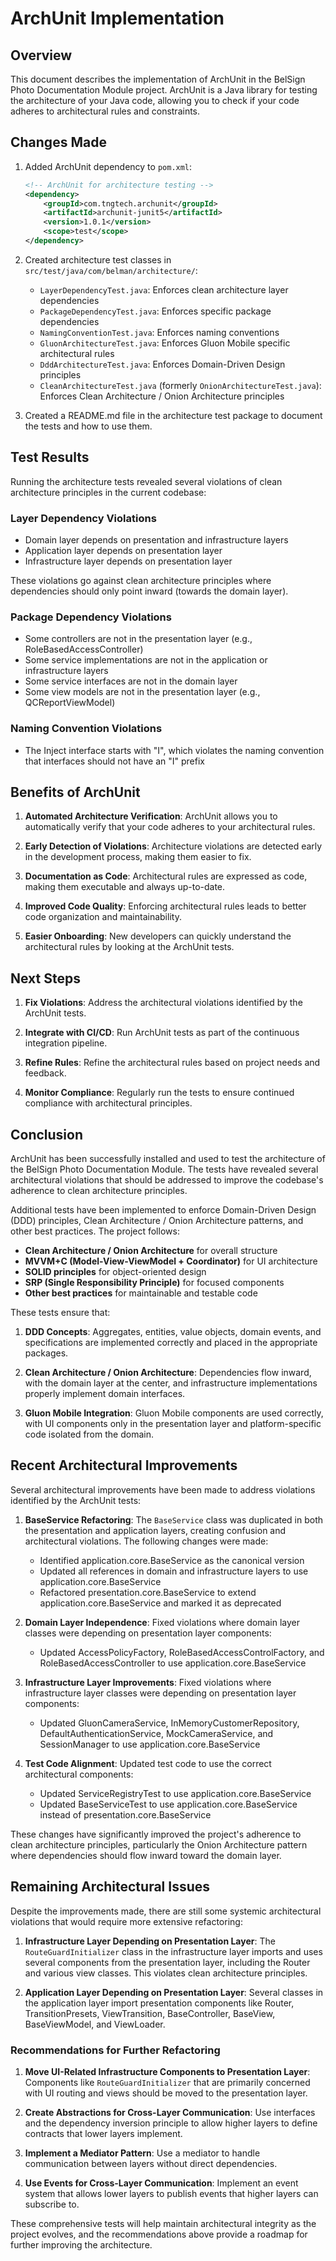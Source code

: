 # ArchUnit Implementation

## Overview

This document describes the implementation of ArchUnit in the BelSign Photo Documentation Module project. ArchUnit is a Java library for testing the architecture of your Java code, allowing you to check if your code adheres to architectural rules and constraints.

## Changes Made

1. Added ArchUnit dependency to `pom.xml`:
   ```xml
   <!-- ArchUnit for architecture testing -->
   <dependency>
       <groupId>com.tngtech.archunit</groupId>
       <artifactId>archunit-junit5</artifactId>
       <version>1.0.1</version>
       <scope>test</scope>
   </dependency>
   ```

2. Created architecture test classes in `src/test/java/com/belman/architecture/`:
   - `LayerDependencyTest.java`: Enforces clean architecture layer dependencies
   - `PackageDependencyTest.java`: Enforces specific package dependencies
   - `NamingConventionTest.java`: Enforces naming conventions
   - `GluonArchitectureTest.java`: Enforces Gluon Mobile specific architectural rules
   - `DddArchitectureTest.java`: Enforces Domain-Driven Design principles
   - `CleanArchitectureTest.java` (formerly `OnionArchitectureTest.java`): Enforces Clean Architecture / Onion Architecture principles

3. Created a README.md file in the architecture test package to document the tests and how to use them.

## Test Results

Running the architecture tests revealed several violations of clean architecture principles in the current codebase:

### Layer Dependency Violations

- Domain layer depends on presentation and infrastructure layers
- Application layer depends on presentation layer
- Infrastructure layer depends on presentation layer

These violations go against clean architecture principles where dependencies should only point inward (towards the domain layer).

### Package Dependency Violations

- Some controllers are not in the presentation layer (e.g., RoleBasedAccessController)
- Some service implementations are not in the application or infrastructure layers
- Some service interfaces are not in the domain layer
- Some view models are not in the presentation layer (e.g., QCReportViewModel)

### Naming Convention Violations

- The Inject interface starts with "I", which violates the naming convention that interfaces should not have an "I" prefix

## Benefits of ArchUnit

1. **Automated Architecture Verification**: ArchUnit allows you to automatically verify that your code adheres to your architectural rules.

2. **Early Detection of Violations**: Architecture violations are detected early in the development process, making them easier to fix.

3. **Documentation as Code**: Architectural rules are expressed as code, making them executable and always up-to-date.

4. **Improved Code Quality**: Enforcing architectural rules leads to better code organization and maintainability.

5. **Easier Onboarding**: New developers can quickly understand the architectural rules by looking at the ArchUnit tests.

## Next Steps

1. **Fix Violations**: Address the architectural violations identified by the ArchUnit tests.

2. **Integrate with CI/CD**: Run ArchUnit tests as part of the continuous integration pipeline.

3. **Refine Rules**: Refine the architectural rules based on project needs and feedback.

4. **Monitor Compliance**: Regularly run the tests to ensure continued compliance with architectural principles.

## Conclusion

ArchUnit has been successfully installed and used to test the architecture of the BelSign Photo Documentation Module. The tests have revealed several architectural violations that should be addressed to improve the codebase's adherence to clean architecture principles.

Additional tests have been implemented to enforce Domain-Driven Design (DDD) principles, Clean Architecture / Onion Architecture patterns, and other best practices. The project follows:

- **Clean Architecture / Onion Architecture** for overall structure
- **MVVM+C (Model-View-ViewModel + Coordinator)** for UI architecture
- **SOLID principles** for object-oriented design
- **SRP (Single Responsibility Principle)** for focused components
- **Other best practices** for maintainable and testable code

These tests ensure that:

1. **DDD Concepts**: Aggregates, entities, value objects, domain events, and specifications are implemented correctly and placed in the appropriate packages.

2. **Clean Architecture / Onion Architecture**: Dependencies flow inward, with the domain layer at the center, and infrastructure implementations properly implement domain interfaces.

3. **Gluon Mobile Integration**: Gluon Mobile components are used correctly, with UI components only in the presentation layer and platform-specific code isolated from the domain.

## Recent Architectural Improvements

Several architectural improvements have been made to address violations identified by the ArchUnit tests:

1. **BaseService Refactoring**: The `BaseService` class was duplicated in both the presentation and application layers, creating confusion and architectural violations. The following changes were made:
   - Identified application.core.BaseService as the canonical version
   - Updated all references in domain and infrastructure layers to use application.core.BaseService
   - Refactored presentation.core.BaseService to extend application.core.BaseService and marked it as deprecated

2. **Domain Layer Independence**: Fixed violations where domain layer classes were depending on presentation layer components:
   - Updated AccessPolicyFactory, RoleBasedAccessControlFactory, and RoleBasedAccessController to use application.core.BaseService

3. **Infrastructure Layer Improvements**: Fixed violations where infrastructure layer classes were depending on presentation layer components:
   - Updated GluonCameraService, InMemoryCustomerRepository, DefaultAuthenticationService, MockCameraService, and SessionManager to use application.core.BaseService

4. **Test Code Alignment**: Updated test code to use the correct architectural components:
   - Updated ServiceRegistryTest to use application.core.BaseService
   - Updated BaseServiceTest to use application.core.BaseService instead of presentation.core.BaseService

These changes have significantly improved the project's adherence to clean architecture principles, particularly the Onion Architecture pattern where dependencies should flow inward toward the domain layer.

## Remaining Architectural Issues

Despite the improvements made, there are still some systemic architectural violations that would require more extensive refactoring:

1. **Infrastructure Layer Depending on Presentation Layer**: The `RouteGuardInitializer` class in the infrastructure layer imports and uses several components from the presentation layer, including the Router and various view classes. This violates clean architecture principles.

2. **Application Layer Depending on Presentation Layer**: Several classes in the application layer import presentation components like Router, TransitionPresets, ViewTransition, BaseController, BaseView, BaseViewModel, and ViewLoader.

### Recommendations for Further Refactoring

1. **Move UI-Related Infrastructure Components to Presentation Layer**: Components like `RouteGuardInitializer` that are primarily concerned with UI routing and views should be moved to the presentation layer.

2. **Create Abstractions for Cross-Layer Communication**: Use interfaces and the dependency inversion principle to allow higher layers to define contracts that lower layers implement.

3. **Implement a Mediator Pattern**: Use a mediator to handle communication between layers without direct dependencies.

4. **Use Events for Cross-Layer Communication**: Implement an event system that allows lower layers to publish events that higher layers can subscribe to.

These comprehensive tests will help maintain architectural integrity as the project evolves, and the recommendations above provide a roadmap for further improving the architecture.
